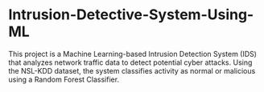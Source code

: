 # Intrusion-Detective-System-Using-ML
This project is a Machine Learning-based Intrusion Detection System (IDS) that analyzes network traffic data to detect potential cyber attacks. Using the NSL-KDD dataset, the system classifies activity as normal or malicious using a Random Forest Classifier.
